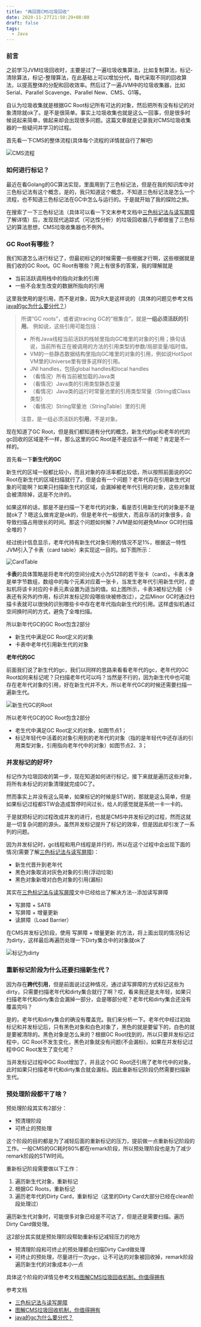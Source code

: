 ```yaml
---
title: "再回首CMS垃圾回收"
date: 2020-11-27T21:50:29+08:00
draft: false
tags: 
  - Java
---
```



### 前言

之前学习JVM垃圾回收时，主要是过了一遍垃圾收集算法，比如复制算法，标记-清除算法，标记-整理算法，在此基础上可以增加分代，每代采取不同的回收算法，以提高整体的分配和回收效率。然后过了一遍JVM中的垃圾收集器，比如Serial、Parallel Scavenge、Parallel New、CMS、G1等。

自认为垃圾收集就是根据GC Root标记所有可达的对象，然后把所有没有标记的对象清除就ok了。是不是很简单。事实上垃圾收集也就是这么一回事，但是很多时候说起来简单，做起来却会出现很多问题。这篇文章就是记录我对CMS垃圾收集器的一些疑问并学习的过程。

首先看一下CMS的整体流程(具体每个流程的详情就自行了解吧)

![CMS流程](/再回首CMS垃圾回收/CMS流程.png)


### 如何进行标记？

最近在看Golang的GC算法实现，里面用到了三色标记法，但是在我的知识库中对三色标记法有这个概念，是的，我只知道这个概念，不知道三色标记法是怎么一个流程，也不知道三色标记法在GC中怎么与运行的。于是就开始了我的探险之旅。

在搜索了一下三色标记法（具体可以看一下文末参考文档中[三色标记法与读写屏障](https://www.jianshu.com/p/12544c0ad5c1)了解详情）后，发现现代追踪式（可达性分析）的垃圾回收器几乎都借鉴了三色标记的算法思想，CMS垃圾收集器也不例外。

### GC Root有哪些？

我们知道怎么进行标记了，但最初标记的时候需要一些根据才行啊，这些根据就是我们收的GC Root。GC Root有哪些？网上有很多的答案，我的理解就是

* 当前活跃调用栈中的指向对象的引用
* 一些不会发生改变的数据所指向的引用

这里我使用的是引用，而不是对象，因为R大是这样说的（具体的问题见参考文档[java的gc为什么要分代？](https://www.zhihu.com/question/53613423/answer/135743258)）

> 所谓“GC roots”，或者说tracing GC的“根集合”，就是**一组必须活跃的引用**。
> 例如说，这些引用可能包括：
>
> - 所有Java线程当前活跃的栈帧里指向GC堆里的对象的引用；换句话说，当前所有正在被调用的方法的引用类型的参数/局部变量/临时值。
> - VM的一些静态数据结构里指向GC堆里的对象的引用，例如说HotSpot VM里的Universe里有很多这样的引用。
> - JNI handles，包括global handles和local handles
> - （看情况）所有当前被加载的Java类
> - （看情况）Java类的引用类型静态变量
> - （看情况）Java类的运行时常量池里的引用类型常量（String或Class类型）
> - （看情况）String常量池（StringTable）里的引用
>
> 注意，是一组必须活跃的**引用**，不是对象。

现在知道了GC Root，但是我们都知道有分代的概念，新生代的gc和老年的代的gc回收的区域是不一样，那么这里的GC Root是不是应该不一样呢？肯定是不一样的。

首先看一下**新生代的GC**

新生代的区域一般都比较小，而且对象的存活率都比较低，所以按照前面说的GC Root在新生代的区域扫描就行了。但是会有一个问题？老年代存在引用新生代对象的可能啊？如果只扫描新生代的区域，会漏掉被老年代引用的对象，这些对象就会被清除掉，这是不允许的。

如果这样的话，那是不是扫描一下老年代的对象，看是否引用新生代的对象是不是就ok了？嗯这么做肯定是ok的，但是老年代一般很大，而且存活的对象很多，会导致扫描占用很长的时间。那这个问题如何解？JVM是如何避免Minor GC时扫描全堆的？

经过统计信息显示，老年代持有新生代对象引用的情况不足1%，根据这一特性JVM引入了卡表（card table）来实现这一目的。如下图所示：

![CardTable](/再回首CMS垃圾回收/CardTable.png)

**卡表**的具体策略是将老年代的空间分成大小为512B的若干张卡（card）。卡表本身是单字节数组，数组中的每个元素对应着一张卡，当发生老年代引用新生代时，虚拟机将该卡对应的卡表元素设置为适当的值。如上图所示，卡表3被标记为脏（卡表还有另外的作用，标识并发标记阶段哪些块被修改过），之后Minor GC时通过扫描卡表就可以很快的识别哪些卡中存在老年代指向新生代的引用。这样虚拟机通过空间换时间的方式，避免了全堆扫描。

所以新年代GC的GC Root包含2部分

* 新生代中满足GC Root定义的对象
* 卡表中老年代引用新生代的对象

**老年代的GC**

前面我们说了新生代的gc，我们以同样的思路来看看老年代的gc，老年代的GC Root如何来标记呢？只扫描老年代可以吗？当然是不行的，因为新生代中也可能存在老年代对象的引用，好在新生代并不大，所以老年代GC的时候还需要扫描一遍新生代。

![新生代GC的Root](/再回首CMS垃圾回收/新生代GC的Root.png)

所以老年代GC的GC Root包含2部分

* 老生代中满足GC Root定义的对象，如图节点1；
* 标记年轻代中活着的对象引用到的老年代的对象（指的是年轻代中还存活的引用类型对象，引用指向老年代中的对象）如图节点2、3；

### 并发标记的好坏?

标记作为垃圾回收的第一步，现在知道如何进行标记，接下来就是遍历这些对象，将所有未标记的对象清理就完成GC了。

然而事实上并没有这么简单，如果标记的时候是STW的，那就是这么简单，但是如果标记过程都STW会造成暂停时间过长，给人的感觉就是系统一卡一卡的。

于是就把标记的过程改成并发的进行，也就是CMS中并发标记的过程，然而这就是一切复杂问题的源头。虽然并发标记提升了标记的效率，但是因此却引发了一系列的问题。

因为并发标记时，gc线程和用户线程是并行的，所以在这个过程中会出现下面的情况(需要了解[三色标记法与读写屏障](https://www.jianshu.com/p/12544c0ad5c1))：

* 新生代晋升到老年代
* 黑色对象取消对灰色对象的引用(浮动垃圾)
* 黑色对象新增对白色对象的引用(漏标)

其实在[三色标记法与读写屏障](https://www.jianshu.com/p/12544c0ad5c1)文中已经给出了解决方法--添加读写屏障

* 写屏障 + SATB
* 写屏障 + 增量更新
* 读屏障（Load Barrier）

在CMS并发标记阶段，使用 写屏障 + 增量更新 的方法，将上面出现的情况标记为dirty，这样最后再遍历处理一下Dirty集合中的对象就ok了

![标记为dirty](再回首CMS垃圾回收/标记为dirty.png)

### 重新标记阶段为什么还要扫描新生代？

因为存在**跨代引用**，但是前面说过这种情况，通过读写屏障的方式标记这些为dirty，只需要扫描老年代和dirty集合就行了啊？哎，看来我还是太年轻，如果只扫描老年代和dirty集合会漏掉一部分，会是哪部分呢？老年代和dirty集合还没有覆盖完吗？

是的，老年代和dirty集合的确没有覆盖完。我们来分析一下。老年代中经过初始标记和并发标记后，只有黑色对象和白色对象了，黑色的就是要留下的，白色的就是要被清除的。黑色对象是怎么来的？根据GC Root找到的，所以只要并发标记过程中，GC Root不发生变化，黑色对象就没有问题(不会漏标)，如果在并发标记过程中GC Root发生了变化呢？

当并发标记过程中GC Root增加了，并且这个GC Root还引用了老年代中的对象，此时如果只扫描老年代和dirty集合就会漏标。因此重新标记阶段仍然需要扫描新生代。

### 预处理阶段都干了啥？

预处理阶段其实有2部分：

* 预清理阶段
* 可终止的预处理

这个阶段的目的都是为了减轻后面的重新标记的压力，提前做一点重新标记阶段的工作。一般CMS的GC耗时80%都在remark阶段，所以预处理阶段也是为了减少remark阶段的STW时间。

重新标记阶段需要做以下工作：

1. 遍历新生代对象，重新标记
2. 根据GC Roots，重新标记
3. 遍历老年代的Dirty Card，重新标记（这里的Dirty Card大部分已经在clean阶段处理过）

遍历新生代对象时，可能很多对象已经是不可达了，但是还是需要扫描。遍历Dirty Card做处理。

这2部分其实就是预处理阶段帮助重新标记减轻压力的地方

* 预清理阶段和可终止的预处理都会扫描Dirty Card做处理
* 可终止的预处理，尽量进行一次ygc，让不可达的对象被回收掉，remark阶段遍历新生代的对象成本小一点

具体这个阶段的详情见参考文档[图解CMS垃圾回收机制，你值得拥有](https://www.jianshu.com/p/2a1b2f17d3e4)

参考文档

* [三色标记法与读写屏障](https://www.jianshu.com/p/12544c0ad5c1)
* [图解CMS垃圾回收机制，你值得拥有](https://www.jianshu.com/p/2a1b2f17d3e4)
* [java的gc为什么要分代？](https://www.zhihu.com/question/53613423/answer/135743258)